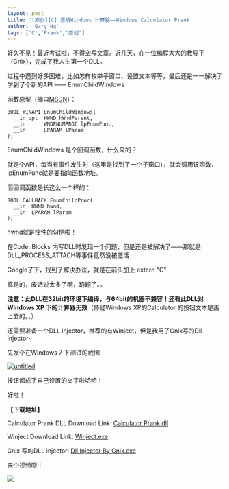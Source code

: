 ```yaml
---
layout: post
title: '[原创][C] 恶搞Windows 计算器——Windows Calculator Prank'
author: 'Gary Ng'
tags: ['C','Prank','原创']
---
```


好久不见！最近考试啦，不得空写文章。近几天，在一位编程大大的教导下（Gnix），完成了我人生第一个DLL。  

过程中遇到好多困难，比如怎样枚举子窗口、设置文本等等，最后还是一一解决了  
 学到了个新的API —— EnumChildWindows  

函数原型（摘自[MSDN](http://msdn.microsoft.com/en-us/library/windows/desktop/ms633494(v=vs.85).aspx)）：  

    BOOL WINAPI EnumChildWindows(
      __in_opt  HWND hWndParent,
      __in      WNDENUMPROC lpEnumFunc,
      __in      LPARAM lParam
    );

  
 EnumChildWindows 是个回调函数，什么来的？  
  

就是个API，每当有事件发生时（这里是找到了一个子窗口），就会调用该函数，lpEnumFunc就是要指向函数地址。  
  
 而回调函数是长这么一个样的：  

    BOOL CALLBACK EnumChildProc(
      __in  HWND hwnd,
      __in  LPARAM lParam
    );

  
 hwnd就是控件的句柄啦！  

 在Code::Blocks
内写DLL时发现一个问题，但是还是被解决了——那就是DLL\_PROCESS\_ATTACH等事件竟然没被激活  
  
 Google了下，找到了解决办法，就是在前头加上 extern "C"  
  
 真是的，废话说太多了啊，跑题了。。  
  
<!-- More -->

**注意：此DLL在32bit的环境下编译，与64bit的机器不兼容！还有此DLL对Windows
XP 下的计算器无效**（怀疑Windows XP的Calculator
的按钮文本是画上去的。。）  
  
 还需要准备一个DLL injector，推荐的有Winject，但是我用了Gnix写的Dll
Injector\~  
  
 先发个在Windows 7 下测试的截图  
  

[![untitled](http://lh4.ggpht.com/-acnkkKruaDw/UA1g5GfO1ZI/AAAAAAAAB04/JpMvEZfT6ys/untitled_thumb%25255B1%25255D.png?imgmax=800 "untitled")](http://lh4.ggpht.com/-C0q0yrRpq3k/UA1g3tagHhI/AAAAAAAAB0w/Mf-kJAs6xOY/s1600-h/untitled%25255B1%25255D.png)  
  
 按钮都成了自己设置的文字啦哈哈！  
  
 好啦！  
  
 **【下载地址】**  
  
 Calculator Prank DLL Download Link: [Calculator
Prank.dll](http://dl.dropbox.com/u/43619472/%E6%89%B9%E5%A4%84%E7%90%86/C%20and%20C%2B%2B/CalcPrank/Calculator%20Prank.dll)  
  
 Winject Download Link:
[Winject.exe](http://dl.dropbox.com/u/43619472/OtherSoft/Winject.exe)  
  
 Gnix 写的DLL injector: [Dll Injector By
Gnix.exe](http://dl.dropbox.com/u/43619472/OtherSoft/Dll%20Injector%20By%20Gnix.exe)  
  
  
  
 来个视频呗！  
  

[![](http://lh6.ggpht.com/-G3uZxNX5dYo/UA1g5mFCzwI/AAAAAAAAB08/E9CegM6qyuE/video7d0cd2b3182f%25255B2%25255D.jpg?imgmax=800)](http://www.youtube.com/watch?v=IuORJryequw&feature=youtube_gdata_player)

